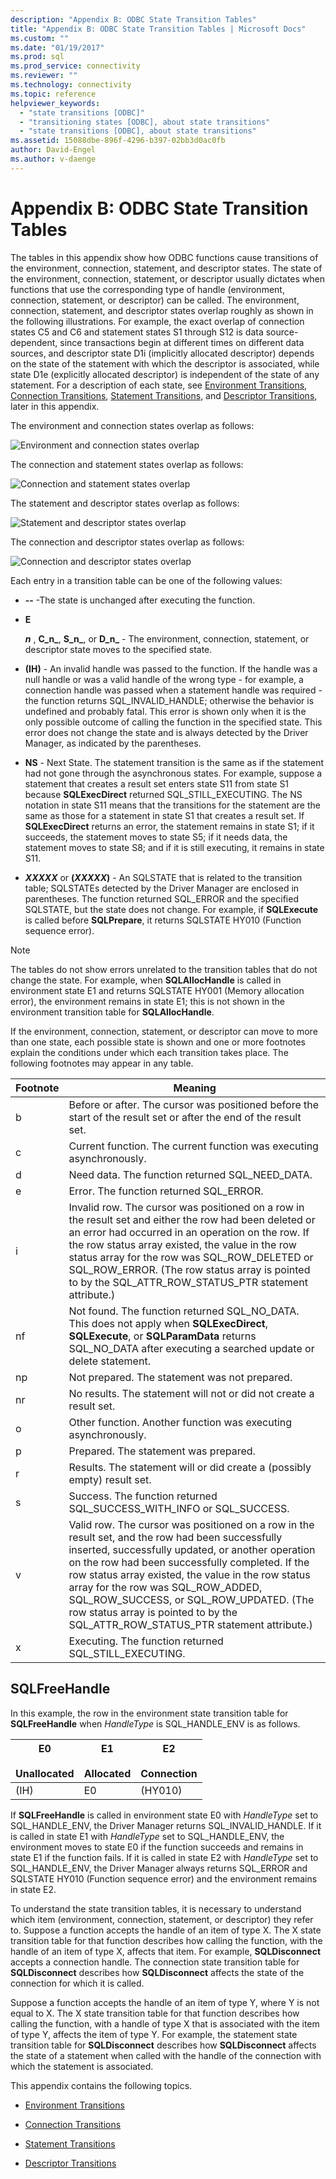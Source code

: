 ```yaml
---
description: "Appendix B: ODBC State Transition Tables"
title: "Appendix B: ODBC State Transition Tables | Microsoft Docs"
ms.custom: ""
ms.date: "01/19/2017"
ms.prod: sql
ms.prod_service: connectivity
ms.reviewer: ""
ms.technology: connectivity
ms.topic: reference
helpviewer_keywords: 
  - "state transitions [ODBC]"
  - "transitioning states [ODBC], about state transitions"
  - "state transitions [ODBC], about state transitions"
ms.assetid: 15088dbe-896f-4296-b397-02bb3d0ac0fb
author: David-Engel
ms.author: v-daenge
---
```

# Appendix B: ODBC State Transition Tables
The tables in this appendix show how ODBC functions cause transitions of the environment, connection, statement, and descriptor states. The state of the environment, connection, statement, or descriptor usually dictates when functions that use the corresponding type of handle (environment, connection, statement, or descriptor) can be called. The environment, connection, statement, and descriptor states overlap roughly as shown in the following illustrations. For example, the exact overlap of connection states C5 and C6 and statement states S1 through S12 is data source-dependent, since transactions begin at different times on different data sources, and descriptor state D1i (implicitly allocated descriptor) depends on the state of the statement with which the descriptor is associated, while state D1e (explicitly allocated descriptor) is independent of the state of any statement. For a description of each state, see [Environment Transitions](../../../odbc/reference/appendixes/environment-transitions.md), [Connection Transitions](../../../odbc/reference/appendixes/connection-transitions.md), [Statement Transitions](../../../odbc/reference/appendixes/statement-transitions.md), and [Descriptor Transitions](../../../odbc/reference/appendixes/descriptor-transitions.md), later in this appendix.  
  
 The environment and connection states overlap as follows:  
  
 ![Environment and connection states overlap](../../../odbc/reference/appendixes/media/app01.gif "app01")  
  
 The connection and statement states overlap as follows:  
  
 ![Connection and statement states overlap](../../../odbc/reference/appendixes/media/app02.gif "app02")  
  
 The statement and descriptor states overlap as follows:  
  
 ![Statement and descriptor states overlap](../../../odbc/reference/appendixes/media/app03.gif "app03")  
  
 The connection and descriptor states overlap as follows:  
  
 ![Connection and descriptor states overlap](../../../odbc/reference/appendixes/media/app04.gif "app04")  
  
 Each entry in a transition table can be one of the following values:  
  
-   **--** -The state is unchanged after executing the function.  
  
-   **E**  

     **_n_** , **C_n_**, **S_n_**, or **D_n_** - The environment, connection, statement, or descriptor state moves to the specified state.  
 
-   **(IH)** - An invalid handle was passed to the function. If the handle was a null handle or was a valid handle of the wrong type - for example, a connection handle was passed when a statement handle was required - the function returns SQL_INVALID_HANDLE; otherwise the behavior is undefined and probably fatal. This error is shown only when it is the only possible outcome of calling the function in the specified state. This error does not change the state and is always detected by the Driver Manager, as indicated by the parentheses.  
  
-   **NS** - Next State. The statement transition is the same as if the statement had not gone through the asynchronous states. For example, suppose a statement that creates a result set enters state S11 from state S1 because **SQLExecDirect** returned SQL_STILL_EXECUTING. The NS notation in state S11 means that the transitions for the statement are the same as those for a statement in state S1 that creates a result set. If **SQLExecDirect** returns an error, the statement remains in state S1; if it succeeds, the statement moves to state S5; if it needs data, the statement moves to state S8; and if it is still executing, it remains in state S11.  

-   **_XXXXX_**  or **(*XXXXX*)** - An SQLSTATE that is related to the transition table; SQLSTATEs detected by the Driver Manager are enclosed in parentheses. The function returned SQL_ERROR and the specified SQLSTATE, but the state does not change. For example, if **SQLExecute** is called before **SQLPrepare**, it returns SQLSTATE HY010 (Function sequence error).  

> [!NOTE]  
>  The tables do not show errors unrelated to the transition tables that do not change the state. For example, when **SQLAllocHandle** is called in environment state E1 and returns SQLSTATE HY001 (Memory allocation error), the environment remains in state E1; this is not shown in the environment transition table for **SQLAllocHandle**.  
  
 If the environment, connection, statement, or descriptor can move to more than one state, each possible state is shown and one or more footnotes explain the conditions under which each transition takes place. The following footnotes may appear in any table.  
  
|Footnote|Meaning|  
|--------------|-------------|  
|b|Before or after. The cursor was positioned before the start of the result set or after the end of the result set.|  
|c|Current function. The current function was executing asynchronously.|  
|d|Need data. The function returned SQL_NEED_DATA.|  
|e|Error. The function returned SQL_ERROR.|  
|i|Invalid row. The cursor was positioned on a row in the result set and either the row had been deleted or an error had occurred in an operation on the row. If the row status array existed, the value in the row status array for the row was SQL_ROW_DELETED or SQL_ROW_ERROR. (The row status array is pointed to by the SQL_ATTR_ROW_STATUS_PTR statement attribute.)|  
|nf|Not found. The function returned SQL_NO_DATA. This does not apply when **SQLExecDirect**, **SQLExecute**, or **SQLParamData** returns SQL_NO_DATA after executing a searched update or delete statement.|  
|np|Not prepared. The statement was not prepared.|  
|nr|No results. The statement will not or did not create a result set.|  
|o|Other function. Another function was executing asynchronously.|  
|p|Prepared. The statement was prepared.|  
|r|Results. The statement will or did create a (possibly empty) result set.|  
|s|Success. The function returned SQL_SUCCESS_WITH_INFO or SQL_SUCCESS.|  
|v|Valid row. The cursor was positioned on a row in the result set, and the row had been successfully inserted, successfully updated, or another operation on the row had been successfully completed. If the row status array existed, the value in the row status array for the row was SQL_ROW_ADDED, SQL_ROW_SUCCESS, or SQL_ROW_UPDATED. (The row status array is pointed to by the SQL_ATTR_ROW_STATUS_PTR statement attribute.)|  
|x|Executing. The function returned SQL_STILL_EXECUTING.|  
  
## SQLFreeHandle  
 In this example, the row in the environment state transition table for **SQLFreeHandle** when *HandleType* is SQL_HANDLE_ENV is as follows.  
  
|E0<br /><br /> Unallocated|E1<br /><br /> Allocated|E2<br /><br /> Connection|  
|------------------------|----------------------|-----------------------|  
|(IH)|E0|(HY010)|  
  
 If **SQLFreeHandle** is called in environment state E0 with *HandleType* set to SQL_HANDLE_ENV, the Driver Manager returns SQL_INVALID_HANDLE. If it is called in state E1 with *HandleType* set to SQL_HANDLE_ENV, the environment moves to state E0 if the function succeeds and remains in state E1 if the function fails. If it is called in state E2 with *HandleType* set to SQL_HANDLE_ENV, the Driver Manager always returns SQL_ERROR and SQLSTATE HY010 (Function sequence error) and the environment remains in state E2.  
  
 To understand the state transition tables, it is necessary to understand which item (environment, connection, statement, or descriptor) they refer to. Suppose a function accepts the handle of an item of type X. The X state transition table for that function describes how calling the function, with the handle of an item of type X, affects that item. For example, **SQLDisconnect** accepts a connection handle. The connection state transition table for **SQLDisconnect** describes how **SQLDisconnect** affects the state of the connection for which it is called.  
  
 Suppose a function accepts the handle of an item of type Y, where Y is not equal to X. The X state transition table for that function describes how calling the function, with a handle of type X that is associated with the item of type Y, affects the item of type Y. For example, the statement state transition table for **SQLDisconnect** describes how **SQLDisconnect** affects the state of a statement when called with the handle of the connection with which the statement is associated.  
  
 This appendix contains the following topics.  
  
-   [Environment Transitions](../../../odbc/reference/appendixes/environment-transitions.md)  
  
-   [Connection Transitions](../../../odbc/reference/appendixes/connection-transitions.md)  
  
-   [Statement Transitions](../../../odbc/reference/appendixes/statement-transitions.md)  
  
-   [Descriptor Transitions](../../../odbc/reference/appendixes/descriptor-transitions.md)
